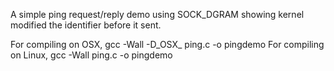 A simple ping request/reply demo using SOCK_DGRAM showing kernel modified the identifier before it sent.

For compiling on OSX, gcc -Wall -D_OSX_ ping.c -o pingdemo
For compiling on Linux, gcc -Wall ping.c -o pingdemo
